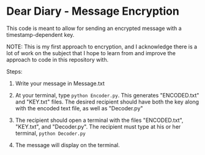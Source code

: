 # Dear Diary - Message Encryption

This code is meant to allow for sending an encrypted message with a timestamp-dependent key.

NOTE: This is my first approach to encryption, and I acknowledge there is a lot of work on the subject that I hope to learn from and improve the approach to code in this repository with.

Steps: 

1) Write your message in Message.txt

2) At your terminal, type `python Encoder.py`. This generates "ENCODED.txt" and "KEY.txt" files. The desired recipient should have both the key along with the encoded text file, as well as "Decoder.py"

3) The recipient should open a terminal with the files "ENCODED.txt", "KEY.txt", and "Decoder.py". The recipient must type at his or her terminal, `python Decoder.py`

4) The message will display on the terminal.